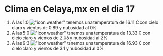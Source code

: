 # Clima en Celaya,mx en el dia 17

1. A las 1:0 !["icon weather"](http://openweathermap.org/img/w/01n.png) tenemos una temperatura de 16.11 C con cielo claro y  vientos de 0.89 y nubosidad al 0%
1. A las 5:0 !["icon weather"](http://openweathermap.org/img/w/01n.png) tenemos una temperatura de 13.33 C con cielo claro y  vientos de 2.08 y nubosidad al 2%
1. A las 9:3 !["icon weather"](http://openweathermap.org/img/w/01d.png) tenemos una temperatura de 16.93 C con cielo claro y  vientos de 3.1 y nubosidad al 0%

